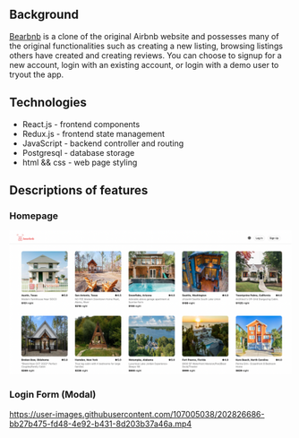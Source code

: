 ## Background
[Bearbnb](https://lx-airbnb-project.herokuapp.com/) is a clone of the original Airbnb website and possesses many of the original functionalities such as creating a new listing, browsing listings others have created and creating reviews. You can choose to signup for a new account, login with an existing account, or login with a demo user to tryout the app.

## Technologies
- React.js - frontend components
- Redux.js - frontend state management
- JavaScript - backend controller and routing
- Postgresql  - database storage
- html && css - web page styling

## Descriptions of features
### Homepage
![](/images/homepage.png)

### Login Form (Modal)
https://user-images.githubusercontent.com/107005038/202826686-bb27b475-fd48-4e92-b431-8d203b37a46a.mp4

